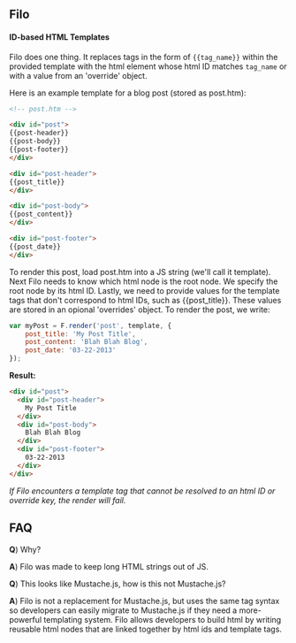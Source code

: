 ## Filo
#### ID-based HTML Templates

Filo does one thing. It replaces tags in the form of `{{tag_name}}` within the provided template with the html element whose html ID matches `tag_name` or with a value from an 'override' object.

Here is an example template for a blog post (stored as post.htm):
```html
<!-- post.htm -->

<div id="post">
{{post-header}}
{{post-body}}
{{post-footer}}
</div>

<div id="post-header">
{{post_title}}
</div>

<div id="post-body">
{{post_content}}
</div>

<div id="post-footer">
{{post_date}}
</div>
```

To render this post, load post.htm into a JS string (we'll call it template). Next Filo needs to know which html node is the root node. We specify the root node by its html ID. Lastly, we need to provide values for the template tags that don't correspond to html IDs, such as {{post_title}}. These values are stored in an opional 'overrides' object. To render the post, we write:

```Javascript  
var myPost = F.render('post', template, {
	post_title: 'My Post Title',
	post_content: 'Blah Blah Blog',
	post_date: '03-22-2013'
});
```

**Result:**
```html
<div id="post">
  <div id="post-header">
    My Post Title
  </div>
  <div id="post-body">
    Blah Blah Blog
  </div>
  <div id="post-footer">
    03-22-2013
  </div>
</div>
```

*If Filo encounters a template tag that cannot be resolved to an html ID or override key, the render will fail.*

## FAQ

**Q**) Why?

**A**) Filo was made to keep long HTML strings out of JS.

**Q**) This looks like Mustache.js, how is this not Mustache.js?

**A**) Filo is not a replacement for Mustache.js, but uses the same tag syntax so developers can easily migrate to Mustache.js if they need a more-powerful templating system. Filo allows developers to build html by writing reusable html nodes that are linked together by html ids and template tags. 




